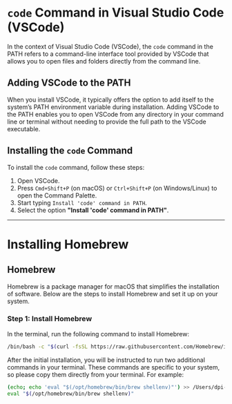 # `code` Command in Visual Studio Code (VSCode)

In the context of Visual Studio Code (VSCode), the `code` command in the PATH refers to a command-line interface tool provided by VSCode that allows you to open files and folders directly from the command line.

## Adding VSCode to the PATH

When you install VSCode, it typically offers the option to add itself to the system’s PATH environment variable during installation. Adding VSCode to the PATH enables you to open VSCode from any directory in your command line or terminal without needing to provide the full path to the VSCode executable.

## Installing the `code` Command

To install the `code` command, follow these steps:

1. Open VSCode.
2. Press `Cmd+Shift+P` (on macOS) or `Ctrl+Shift+P` (on Windows/Linux) to open the Command Palette.
3. Start typing `Install 'code' command in PATH`.
4. Select the option **"Install 'code' command in PATH"**.

---

# Installing Homebrew

## Homebrew

Homebrew is a package manager for macOS that simplifies the installation of software. Below are the steps to install Homebrew and set it up on your system.

### Step 1: Install Homebrew

In the terminal, run the following command to install Homebrew:

```bash
/bin/bash -c "$(curl -fsSL https://raw.githubusercontent.com/Homebrew/install/HEAD/install.sh)"
```

After the initial installation, you will be instructed to run two additional commands in your terminal. 
These commands are specific to your system, so please copy them directly from your terminal.
For example:
```bash
(echo; echo 'eval "$(/opt/homebrew/bin/brew shellenv)"') >> /Users/dpi-pttl-3/.zprofile
eval "$(/opt/homebrew/bin/brew shellenv)"
```

